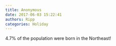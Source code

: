 ```yaml
---
title: Anonymous
date: 2017-06-03 15:22:41
authors: Ripp
categories: Holiday
---
```


 4.7% of the population were born in the Northeast!